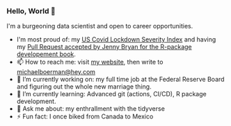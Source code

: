 ### Hello, World 👋

<!--
**michaelboerman/michaelboerman** is a ✨ _special_ ✨ repository because its `README.md` (this file) appears on your GitHub profile.

Here are some ideas to get you started:

- 🔭 I’m currently working on ...
- 🌱 I’m currently learning ...
- 👯 I’m looking to collaborate on ...
- 🤔 I’m looking for help with ...
- 💬 Ask me about ...
- 📫 How to reach me: ...
- 😄 Pronouns: ...
- ⚡ Fun fact: ...
-->

I'm a burgeoning data scientist and open to career opportunities. 

- I'm most proud of: my [US Covid Lockdown Severity Index](https://github.com/michaelboerman/lockdown_severity_index) and having my [Pull Request accepted by Jenny Bryan for the R-package developement book](https://github.com/hadley/r-pkgs/pull/769).
- 📫 How to reach me: visit [my website](www.michaelboerman.com), then write to michaelboerman@hey.com
- 🔭 I’m currently working on: my full time job at the Federal Reserve Board and figuring out the whole new marriage thing.  
- 🌱 I’m currently learning: Advanced git (actions, CI/CD), R package development. 
- 💬 Ask me about: my enthrallment with the tidyverse
- ⚡ Fun fact: I once biked from Canada to Mexico






